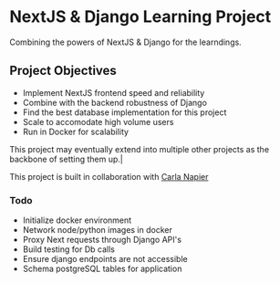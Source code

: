 # NextJS & Django Learning Project
Combining the powers of NextJS &amp; Django for the learndings.

## Project Objectives
 - Implement NextJS frontend speed and reliability
 - Combine with the backend robustness of Django
 - Find the best database implementation for this project
 - Scale to accomodate high volume users
 - Run in Docker for scalability
 
This project may eventually extend into multiple other projects as the backbone of setting them up.|

This project is built in collaboration with [Carla Napier](https://github.com/carlanapier)

### Todo

 - Initialize docker environment
 - Network node/python images in docker
 - Proxy Next requests through Django API's
 - Build testing for Db calls 
 - Ensure django endpoints are not accessible
 - Schema postgreSQL tables for application

